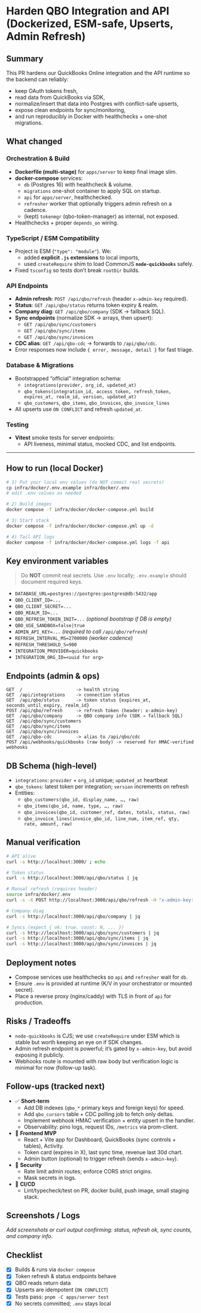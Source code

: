 # Harden QBO Integration and API (Dockerized, ESM-safe, Upserts, Admin Refresh)

## Summary
This PR hardens our QuickBooks Online integration and the API runtime so the backend can reliably:
- keep OAuth tokens fresh,
- read data from QuickBooks via SDK,
- normalize/insert that data into Postgres with conflict-safe upserts,
- expose clean endpoints for sync/monitoring,
- and run reproducibly in Docker with healthchecks + one-shot migrations.

## What changed
### Orchestration & Build
- **Dockerfile (multi-stage)** for `apps/server` to keep final image slim.
- **docker-compose** services:
  - `db` (Postgres 16) with healthcheck & volume.
  - `migrations` one-shot container to apply SQL on startup.
  - `api` for `apps/server`, healthchecked.
  - `refresher` worker that optionally triggers admin refresh on a cadence.
  - (kept) `tokenmgr` (qbo-token-manager) as internal, not exposed.
- Healthchecks + proper `depends_on` wiring.

### TypeScript / ESM Compatibility
- Project is ESM (`"type": "module"`). We:
  - added **explicit `.js` extensions** to local imports,
  - used `createRequire` shim to load CommonJS **`node-quickbooks`** safely.
- Fixed `tsconfig` so tests don’t break `rootDir` builds.

### API Endpoints
- **Admin refresh**: `POST /api/qbo/refresh` (header `x-admin-key` required).
- **Status**: `GET /api/qbo/status` returns token expiry & realm.
- **Company diag**: `GET /api/qbo/company` (SDK → fallback SQL).
- **Sync endpoints** (normalize SDK → arrays, then upsert):
  - `GET /api/qbo/sync/customers`
  - `GET /api/qbo/sync/items`
  - `GET /api/qbo/sync/invoices`
- **CDC alias**: `GET /api/qbo-cdc` → forwards to `/api/qbo/cdc`.
- Error responses now include `{ error, message, detail }` for fast triage.

### Database & Migrations
- Bootstrapped “official” integration schema:
  - `integrations(provider, org_id, updated_at)`
  - `qbo_tokens(integration_id, access_token, refresh_token, expires_at, realm_id, version, updated_at)`
  - `qbo_customers`, `qbo_items`, `qbo_invoices`, `qbo_invoice_lines`
- All upserts use `ON CONFLICT` and refresh `updated_at`.

### Testing
- **Vitest** smoke tests for server endpoints:
  - API liveness, minimal status, mocked CDC, and list endpoints.

---

## How to run (local Docker)
```bash
# 1) Put your local env values (do NOT commit real secrets)
cp infra/docker/.env.example infra/docker/.env
# edit .env values as needed

# 2) Build images
docker compose -f infra/docker/docker-compose.yml build

# 3) Start stack
docker compose -f infra/docker/docker-compose.yml up -d

# 4) Tail API logs
docker compose -f infra/docker/docker-compose.yml logs -f api
```

## Key environment variables
> Do **NOT** commit real secrets. Use `.env` locally; `.env.example` should document required keys.

- `DATABASE_URL=postgres://postgres:postgres@db:5432/app`
- `QBO_CLIENT_ID=...`
- `QBO_CLIENT_SECRET=...`
- `QBO_REALM_ID=...`
- `QBO_REFRESH_TOKEN_INIT=...` *(optional bootstrap if DB is empty)*
- `QBO_USE_SANDBOX=false|true`
- `ADMIN_API_KEY=...` *(required to call `/api/qbo/refresh`)*
- `REFRESH_INTERVAL_MS=2700000` *(worker cadence)*
- `REFRESH_THRESHOLD_S=900`
- `INTEGRATION_PROVIDER=quickbooks`
- `INTEGRATION_ORG_ID=<uuid for org>`

## Endpoints (admin & ops)
```text
GET  /                    -> health string
GET  /api/integrations    -> connection status
GET  /api/qbo/status      -> token status {expires_at, seconds_until_expiry, realm_id}
POST /api/qbo/refresh     -> refresh token (header: x-admin-key)
GET  /api/qbo/company     -> QBO company info (SDK → fallback SQL)
GET  /api/qbo/sync/customers
GET  /api/qbo/sync/items
GET  /api/qbo/sync/invoices
GET  /api/qbo-cdc         -> alias to /api/qbo/cdc
POST /api/webhooks/quickbooks (raw body) -> reserved for HMAC-verified webhooks
```

## DB Schema (high-level)
- `integrations`: `provider` + `org_id` unique; `updated_at` heartbeat
- `qbo_tokens`: latest token per integration; `version` increments on refresh
- Entities:
  - `qbo_customers(qbo_id, display_name, …, raw)`
  - `qbo_items(qbo_id, name, type, …, raw)`
  - `qbo_invoices(qbo_id, customer_ref, dates, totals, status, raw)`
  - `qbo_invoice_lines(invoice_qbo_id, line_num, item_ref, qty, rate, amount, raw)`

## Manual verification
```bash
# API alive
curl -s http://localhost:3000/ ; echo

# Token status
curl -s http://localhost:3000/api/qbo/status | jq

# Manual refresh (requires header)
source infra/docker/.env
curl -s -X POST http://localhost:3000/api/qbo/refresh -H "x-admin-key: ${ADMIN_API_KEY}" | jq

# Company diag
curl -s http://localhost:3000/api/qbo/company | jq

# Syncs (expect { ok: true, count: N, ... })
curl -s http://localhost:3000/api/qbo/sync/customers | jq
curl -s http://localhost:3000/api/qbo/sync/items | jq
curl -s http://localhost:3000/api/qbo/sync/invoices | jq
```

## Deployment notes
- Compose services use healthchecks so `api` and `refresher` wait for `db`.
- Ensure `.env` is provided at runtime (K/V in your orchestrator or mounted secret).
- Place a reverse proxy (nginx/caddy) with TLS in front of `api` for production.

## Risks / Tradeoffs
- `node-quickbooks` is CJS; we use `createRequire` under ESM which is stable but worth keeping an eye on if SDK changes.
- Admin refresh endpoint is powerful; it’s gated by `x-admin-key`, but avoid exposing it publicly.
- Webhooks route is mounted with raw body but verification logic is minimal for now (follow-up task).

## Follow-ups (tracked next)
- ✅ **Short-term**
  - Add DB indexes (`qbo_*` primary keys and foreign keys) for speed.
  - Add `qbo_cursors` table + CDC polling job to fetch only deltas.
  - Implement webhook HMAC verification + entity upsert in the handler.
  - Observability: pino logs, request IDs, `/metrics` via prom-client.
- 🎯 **Frontend MVP**
  - React + Vite app for Dashboard, QuickBooks (sync controls + tables), Activity.
  - Token card (expires in X), last sync time, revenue last 30d chart.
  - Admin button (optional) to trigger refresh (sends `x-admin-key`).
- 🔐 **Security**
  - Rate limit admin routes; enforce CORS strict origins.
  - Mask secrets in logs.
- 🚀 **CI/CD**
  - Lint/typecheck/test on PR, docker build, push image, small staging stack.

## Screenshots / Logs
_Add screenshots or curl output confirming: status, refresh ok, sync counts, and company info._

## Checklist
- [x] Builds & runs via `docker compose`
- [x] Token refresh & status endpoints behave
- [x] QBO reads return data
- [x] Upserts are idempotent (`ON CONFLICT`)
- [x] Tests pass: `pnpm -C apps/server test`
- [x] No secrets committed; `.env` stays local
